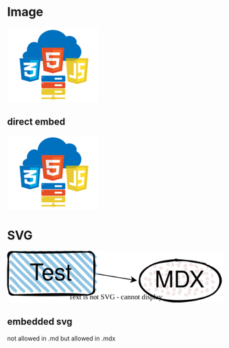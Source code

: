# Image

![test](./Logo.png)

## direct embed

<div>
<div><img src= "./Logo.png"/></div>
</div>


# SVG

![vector](./vector.drawio.svg)

## embedded svg

not allowed in .md but allowed in .mdx
<object data="./vector.drawio.svg"></object>

